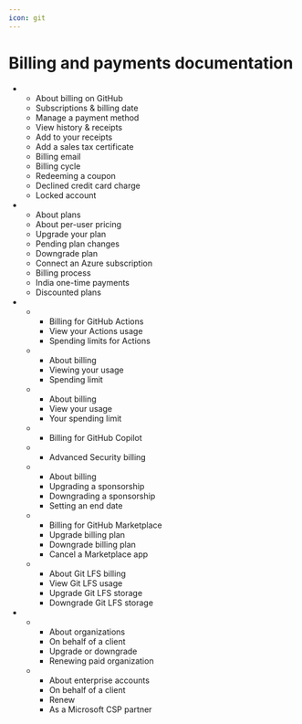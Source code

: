 ```yaml
---
icon: git
---
```


# Billing and payments documentation

*
  * About billing on GitHub
  * Subscriptions & billing date
  * Manage a payment method
  * View history & receipts
  * Add to your receipts
  * Add a sales tax certificate
  * Billing email
  * Billing cycle
  * Redeeming a coupon
  * Declined credit card charge
  * Locked account
*
  * About plans
  * About per-user pricing
  * Upgrade your plan
  * Pending plan changes
  * Downgrade plan
  * Connect an Azure subscription
  * Billing process
  * India one-time payments
  * Discounted plans
*
  *
    * Billing for GitHub Actions
    * View your Actions usage
    * Spending limits for Actions
  *
    * About billing
    * Viewing your usage
    * Spending limit
  *
    * About billing
    * View your usage
    * Your spending limit
  *
    * Billing for GitHub Copilot
  *
    * Advanced Security billing
  *
    * About billing
    * Upgrading a sponsorship
    * Downgrading a sponsorship
    * Setting an end date
  *
    * Billing for GitHub Marketplace
    * Upgrade billing plan
    * Downgrade billing plan
    * Cancel a Marketplace app
  *
    * About Git LFS billing
    * View Git LFS usage
    * Upgrade Git LFS storage
    * Downgrade Git LFS storage
*
  *
    * About organizations
    * On behalf of a client
    * Upgrade or downgrade
    * Renewing paid organization
  *
    * About enterprise accounts
    * On behalf of a client
    * Renew
    * As a Microsoft CSP partner
